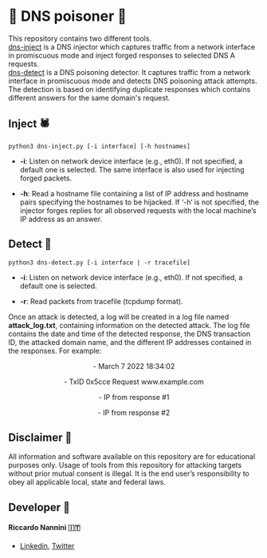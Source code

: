 # :scorpion: DNS poisoner :scorpion:
This repository contains two different tools.<br>
[dns-inject](https://github.com/riccardo-nannini/dns-poisoner/blob/main/dns-inject.py) is a DNS injector which captures traffic from a network interface in promiscuous mode and inject forged responses to selected DNS A requests. <br>
[dns-detect](https://github.com/riccardo-nannini/dns-poisoner/blob/main/dns-detect.py) is a DNS poisoning detector. It captures traffic from a network interface in promiscuous mode and detects DNS poisoning attack attempts. The detection is based on identifying duplicate responses which contains different answers for the same domain's request.

## Inject :spider:

	python3 dns-inject.py [-i interface] [-h hostnames]
 - **-i**: Listen on network device interface (e.g., eth0). If not specified, a default one is selected. The same interface is also used for injecting forged packets.

- **-h**: Read a hostname file containing a list of IP address and hostname pairs specifying the hostnames to be hijacked. If ‘-h‘ is not specified, the injector forges replies for all observed requests with the local machine’s IP address as an answer.

## Detect :rotating_light:

	python3 dns-detect.py [-i interface | -r tracefile]
 - **-i**: Listen on network device interface (e.g., eth0). If not specified, a default one is selected. 

- **-r**: Read packets from tracefile (tcpdump format).

Once an attack is detected, a log will be created in a log file named **attack_log.txt**, containing information on the detected attack. The log file contains the date and time of the detected response, the DNS transaction ID, the attacked domain name, and the different IP addresses contained in the responses. For example:<br>

<p align="center">- March 7 2022 18:34:02</p>
<p align="center">- TxID 0x5cce Request www.example.com</p>
<p align="center">- IP from response #1</p>
<p align="center">- IP from response #2</p>

## Disclaimer :page_facing_up:

All information and software available on this repository are for educational purposes only. Usage of tools from this repository for attacking targets without prior mutual consent is illegal. It is the end user’s responsibility to obey all applicable local, state and federal laws.

## Developer :busts_in_silhouette:
 #### Riccardo Nannini :it:
- [Linkedin](https://www.linkedin.com/in/riccardo-nannini/), [Twitter](https://twitter.com/NanniniRiccardo)
